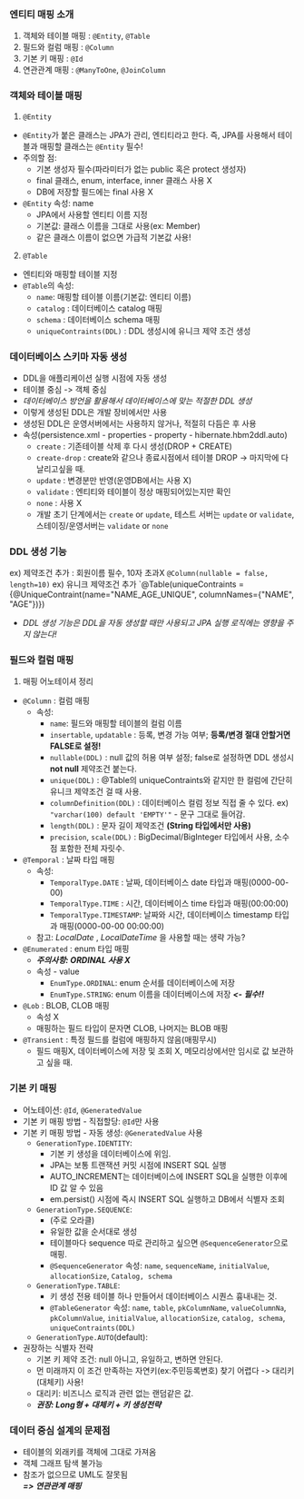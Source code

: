 ### 엔티티 매핑 소개
1) 객체와 테이블 매핑 : `@Entity`, `@Table`
2) 필드와 컬럼 매핑 : `@Column`
3) 기본 키 매핑 : `@Id`
4) 연관관계 매핑 : `@ManyToOne`, `@JoinColumn`

### 객체와 테이블 매핑
1) `@Entity`
- `@Entity`가 붙은 클래스는 JPA가 관리, 엔티티라고 한다. 즉, JPA를 사용해서 테이블과 매핑할 클래스는 `@Entity` 필수!
- 주의할 점:
   - 기본 생성자 필수(파라미터가 없는 public 혹은 protect 생성자)
   - final 클래스, enum, interface, inner 클래스 사용 X
   - DB에 저장할 필드에는 final 사용 X
 - `@Entity` 속성: name
   - JPA에서 사용할 엔티티 이름 지정
   - 기본값: 클래스 이름을 그대로 사용(ex: Member)
   - 같은 클래스 이름이 없으면 가급적 기본값 사용!
2) `@Table`
- 엔티티와 매핑할 테이블 지정
- `@Table`의 속성:
  - `name`: 매핑할 테이블 이름(기본값: 엔티티 이름)
  - `catalog` : 데이터베이스 catalog 매핑
  - `schema` : 데이터베이스 schema 매핑
  - `uniqueContraints(DDL)` : DDL 생성시에 유니크 제약 조건 생성
  
### 데이터베이스 스키마 자동 생성
- DDL을 애플리케이션 실행 시점에 자동 생성
- 테이블 중심 -> 객체 중심
- _데이터베이스 방언을 활용해서 데이터베이스에 맞는 적절한 DDL 생성_
- 이렇게 생성된 DDL은 개발 장비에서만 사용
- 생성된 DDL은 운영서버에서는 사용하지 않거나, 적절히 다듬은 후 사용
- 속성(persistence.xml - properties - property - hibernate.hbm2ddl.auto)
   - `create` : 기존테이블 삭제 후 다시 생성(DROP + CREATE)
   - `create-drop` : create와 같으나 종료시점에서 테이블 DROP -> 마지막에 다 날리고싶을 때. 
   - `update` : 변경분만 반영(운영DB에서는 사용 X)
   - `validate` : 엔티티와 테이블이 정상 매핑되어있는지만 확인
   - `none` : 사용 X
   - 개발 초기 단계에서는 `create` or `update`, 테스트 서버는 `update` or `validate`, 스테이징/운영서버는 `validate` or `none`

### DDL 생성 기능
ex) 제약조건 추가 : 회원이름 필수, 10자 초과X 
`@Column(nullable = false, length=10)`
ex) 유니크 제약조건 추가
`@Table(uniqueContraints = {@UniqueContraint(name="NAME_AGE_UNIQUE", columnNames={"NAME", "AGE"})})
- _DDL 생성 기능은 DDL을 자동 생성할 때만 사용되고 JPA 실행 로직에는 영향을 주지 않는다!_

### 필드와 컬럼 매핑
1) 매핑 어노테이셔 정리
- `@Column` : 컬럼 매핑
  - 속성:
    - `name`: 필드와 매핑할 테이블의 컬럼 이름
    - `insertable`, `updatable` : 등록, 변경 가능 여부; __등록/변경 절대 안할거면 FALSE로 설정!__
    - `nullable(DDL)` : null 값의 허용 여부 설정; false로 설정하면 DDL 생성시 __not null__ 제약조건 붙는다.
    - `unique(DDL)` : @Table의 uniqueContraints와 같지만 한 컬럼에 간단히 유니크 제약조건 걸 때 사용.
    - `columnDefinition(DDL)` : 데이터베이스 컬럼 정보 직접 줄 수 있다. ex) `"varchar(100) default 'EMPTY'"` - 문구 그대로 들어감.
    - `length(DDL)` : 문자 길이 제약조건 __(String 타입에서만 사용)__
    - `precision`, `scale(DDL)` : BigDecimal/BigInteger 타입에서 사용, 소수점 포함한 전체 자릿수. 
- `@Temporal` : 날짜 타입 매핑
  - 속성:
    - `TemporalType.DATE` : 날짜, 데이터베이스 date 타입과 매핑(0000-00-00)
    - `TemporalType.TIME` : 시간, 데이터베이스 time 타입과 매핑(00:00:00)
    - `TemporalType.TIMESTAMP`: 날짜와 시간, 데이터베이스 timestamp 타입과 매핑(0000-00-00 00:00:00)
  - 참고: _LocalDate_ , _LocalDateTime_ 을 사용할 때는 생략 가능?
- `@Enumerated` : enum 타입 매핑
  - ___주의사항: ORDINAL 사용 X___
  - 속성 - value
    -  `EnumType.ORDINAL`: enum 순서를 데이터베이스에 저장
    -  `EnumType.STRING`: enum 이름을 데이터베이스에 저장 ___<- 필수!!___
- `@Lob` : BLOB, CLOB 매핑
  - 속성 X
  - 매핑하는 필드 타입이 문자면 CLOB, 나머지는 BLOB 매핑
- `@Transient` : 특정 필드를 컬럼에 매핑하지 않음(매핑무시)
  - 필드 매핑X, 데이터베이스에 저장 및 조회 X, 메모리상에서만 임시로 값 보관하고 싶을 때.
  
### 기본 키 매핑
- 어노테이션: `@Id`, `@GeneratedValue`
- 기본 키 매핑 방법 - 직접할당: `@Id`만 사용
- 기본 키 매핑 방법 - 자동 생성: `@GeneratedValue` 사용
    - `GenerationType.IDENTITY`: 
      - 기본 키 생성을 데이터베이스에 위임.
      - JPA는 보통 트랜잭션 커밋 시점에 INSERT SQL 실행
      - AUTO_INCREMENT는 데이터베이스에 INSERT SQL을 실행한 이후에 ID 값 알 수 있음
      - em.persist() 시점에 즉시 INSERT SQL 실행하고 DB에서 식별자 조회
    - `GenerationType.SEQUENCE`:
       - (주로 오라클) 
       - 유일한 값을 순서대로 생성
       - 테이블마다 sequence 따로 관리하고 싶으면 `@SequenceGenerator`으로 매핑.
       - `@SequenceGenerator` 속성: `name`, `sequenceName`, `initialValue`, `allocationSize`, `Catalog, schema`
    - `GenerationType.TABLE`:
      - 키 생성 전용 테이블 하나 만들어서 데이터베이스 시퀀스 흉내내는 것.
      - `@TableGenerator` 속성: `name`, `table`, `pkColumnName`, `valueColumnNa`, `pkColumnValue`, `initialValue`, `allocationSize`, `catalog, schema`, `uniqueContraints(DDL)`
    - `GenerationType.AUTO`(default):
- 권장하는 식별자 전략
   - 기본 키 제약 조건: null 아니고, 유일하고, 변하면 안된다.
   - 먼 미래까지 이 조건 만족하는 자연키(ex:주민등록변호) 찾기 어렵다 -> 대리키(대체키) 사용!
   - 대리키: 비즈니스 로직과 관련 없는 랜덤같은 값. 
   - ___권장: Long형 + 대체키 + 키 생성전략___

### 데이터 중심 설계의 문제점
- 테이블의 외래키를 객체에 그대로 가져옴
- 객체 그래프 탐색 불가능
- 참조가 없으므로 UML도 잘못됨<br>
___=> 연관관계 매핑___
